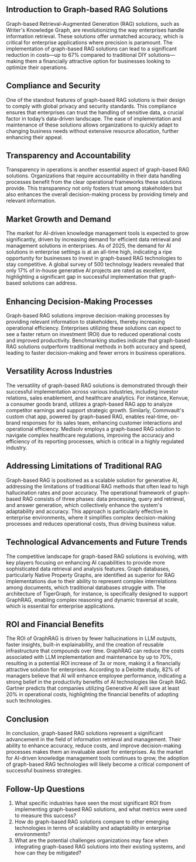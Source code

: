 ## Introduction to Graph-based RAG Solutions
Graph-based Retrieval-Augmented Generation (RAG) solutions, such as Writer's Knowledge Graph, are revolutionizing the way enterprises handle information retrieval. These solutions offer unmatched accuracy, which is critical for enterprise applications where precision is paramount. The implementation of graph-based RAG solutions can lead to a significant reduction in costs—up to 67% compared to traditional DIY solutions—making them a financially attractive option for businesses looking to optimize their operations.

## Compliance and Security
One of the standout features of graph-based RAG solutions is their design to comply with global privacy and security standards. This compliance ensures that enterprises can trust the handling of sensitive data, a crucial factor in today’s data-driven landscape. The ease of implementation and maintenance of these solutions allows organizations to quickly adapt to changing business needs without extensive resource allocation, further enhancing their appeal.

## Transparency and Accountability
Transparency in operations is another essential aspect of graph-based RAG solutions. Organizations that require accountability in their data handling processes benefit from the clear operational frameworks these solutions provide. This transparency not only fosters trust among stakeholders but also enhances the overall decision-making process by providing timely and relevant information.

## Market Growth and Demand
The market for AI-driven knowledge management tools is expected to grow significantly, driven by increasing demand for efficient data retrieval and management solutions in enterprises. As of 2025, the demand for AI solutions in enterprise settings is at an all-time high, indicating a ripe opportunity for businesses to invest in graph-based RAG technologies to stay competitive. A global survey of 500 technology leaders revealed that only 17% of in-house generative AI projects are rated as excellent, highlighting a significant gap in successful implementation that graph-based solutions can address.

## Enhancing Decision-Making Processes
Graph-based RAG solutions improve decision-making processes by providing relevant information to stakeholders, thereby increasing operational efficiency. Enterprises utilizing these solutions can expect to see a faster return on investment (ROI) due to reduced operational costs and improved productivity. Benchmarking studies indicate that graph-based RAG solutions outperform traditional methods in both accuracy and speed, leading to faster decision-making and fewer errors in business operations.

## Versatility Across Industries
The versatility of graph-based RAG solutions is demonstrated through their successful implementation across various industries, including investor relations, sales enablement, and healthcare analytics. For instance, Kenvue, a consumer goods brand, utilizes a graph-based RAG app to analyze competitor earnings and support strategic growth. Similarly, Commvault's custom chat app, powered by graph-based RAG, enables real-time, on-brand responses for its sales team, enhancing customer interactions and operational efficiency. Medisolv employs a graph-based RAG solution to navigate complex healthcare regulations, improving the accuracy and efficiency of its reporting processes, which is critical in a highly regulated industry.

## Addressing Limitations of Traditional RAG
Graph-based RAG is positioned as a scalable solution for generative AI, addressing the limitations of traditional RAG methods that often lead to high hallucination rates and poor accuracy. The operational framework of graph-based RAG consists of three phases: data processing, query and retrieval, and answer generation, which collectively enhance the system's adaptability and accuracy. This approach is particularly effective in enterprise environments, where it simplifies complex decision-making processes and reduces operational costs, thus driving business value.

## Technological Advancements and Future Trends
The competitive landscape for graph-based RAG solutions is evolving, with key players focusing on enhancing AI capabilities to provide more sophisticated data retrieval and analysis features. Graph databases, particularly Native Property Graphs, are identified as superior for RAG implementations due to their ability to represent complex interrelations among documents, which traditional databases struggle with. The architecture of TigerGraph, for instance, is specifically designed to support GraphRAG, enabling complex reasoning and dynamic traversal at scale, which is essential for enterprise applications.

## ROI and Financial Benefits
The ROI of GraphRAG is driven by fewer hallucinations in LLM outputs, faster insights, built-in explainability, and the creation of reusable infrastructure that compounds over time. GraphRAG can reduce the costs associated with LLM implementation and maintenance by up to 70%, resulting in a potential ROI increase of 3x or more, making it a financially attractive solution for enterprises. According to a Deloitte study, 82% of managers believe that AI will enhance employee performance, indicating a strong belief in the productivity benefits of AI technologies like Graph RAG. Gartner predicts that companies utilizing Generative AI will save at least 20% in operational costs, highlighting the financial benefits of adopting such technologies.

## Conclusion
In conclusion, graph-based RAG solutions represent a significant advancement in the field of information retrieval and management. Their ability to enhance accuracy, reduce costs, and improve decision-making processes makes them an invaluable asset for enterprises. As the market for AI-driven knowledge management tools continues to grow, the adoption of graph-based RAG technologies will likely become a critical component of successful business strategies.

## Follow-Up Questions
1. What specific industries have seen the most significant ROI from implementing graph-based RAG solutions, and what metrics were used to measure this success?
2. How do graph-based RAG solutions compare to other emerging technologies in terms of scalability and adaptability in enterprise environments?
3. What are the potential challenges organizations may face when integrating graph-based RAG solutions into their existing systems, and how can they be mitigated?